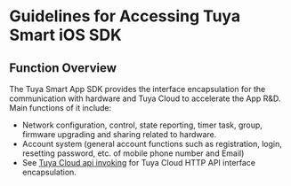 # Guidelines for Accessing Tuya Smart iOS SDK

## Function Overview

The Tuya Smart App SDK provides the interface encapsulation for the communication with hardware and Tuya Cloud to accelerate the App R&D. Main functions of it include: 

- Network configuration, control, state reporting, timer task, group, firmware upgrading and sharing related to hardware.
- Account system (general account functions such as registration, login, resetting password, etc. of mobile phone number and Email)
- See [Tuya Cloud api invoking](https://docs.tuya.com/cn/cloudapi/appAPI/index.html) for Tuya Cloud HTTP API interface encapsulation.

